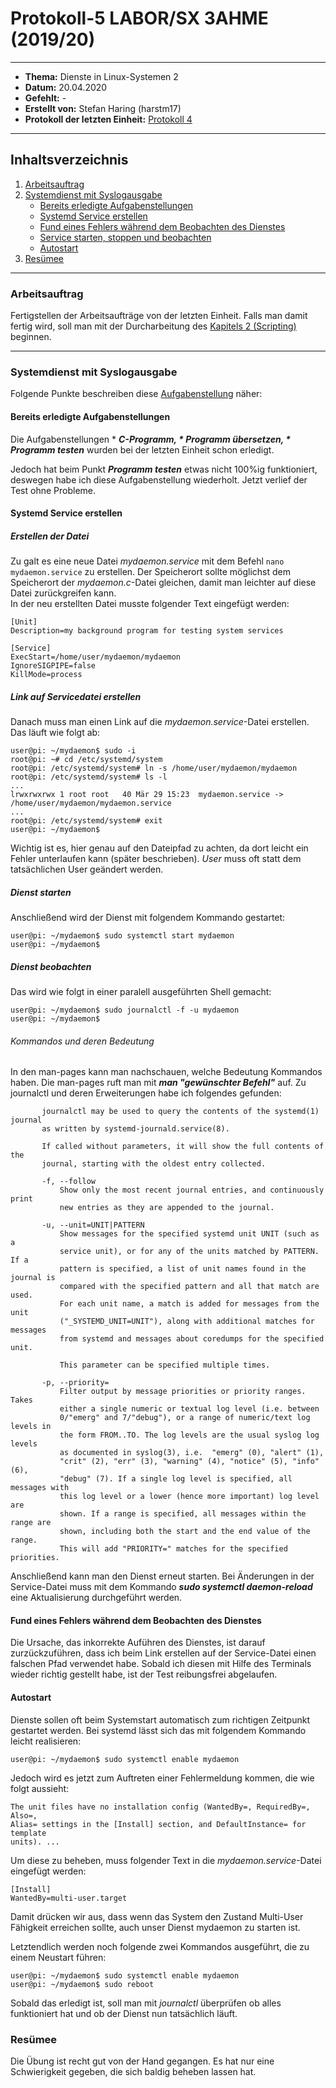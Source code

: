 # Protokoll-5 LABOR/SX 3AHME (2019/20)

---------------------------------------------------------------------------------------------

* **Thema:** Dienste in Linux-Systemen 2
* **Datum:** 20.04.2020
* **Gefehlt:** -
* **Erstellt von:** Stefan Haring (harstm17)
* **Protokoll der letzten Einheit:** [Protokoll 4](https://github.com/HTLMechatronics/m17-3ahme-la1-sx/edit/harstm17/protokolle/protokoll-4_harstm17_2020-03-30.md)

----------------------------------------------------------------------------------------------

## Inhaltsverzeichnis  

1. [Arbeitsauftrag](#arbeitsauftrag)
1. [Systemdienst mit Syslogausgabe](#systemdienst-mit-syslogausgabe)
   * [Bereits erledigte Aufgabenstellungen](#bereits-erledigte-aufgabenstellungen)
   * [Systemd Service erstellen](#systemd-service-erstellen)
   * [Fund eines Fehlers während dem Beobachten des Dienstes](#fund-eines-fehlers-während-dem-beobachten-des-dienstes)
   * [Service starten, stoppen und beobachten](#service-starten,-stoppen-und-beobachten)
   * [Autostart](#autostart)
1. [Resümee](#resümee)
-------------------------------------------------------------------------------------------------------------------

### Arbeitsauftrag

Fertigstellen der Arbeitsaufträge von der letzten Einheit. Falls man damit fertig wird, soll man mit der Durcharbeitung des [Kapitels 2 (Scripting)](#https://lms.at/mybib/MjM3NDc1ODU5/bibs/dotlrn_class_instance/xolrn__381036830.symlink/9F2714A93B69A.symlink?resource_id=0-237477244-237484829-381037558-420357452&m=view#155470705) beginnen.

--------------------------------------------------------------------------------------------------------------------------

### Systemdienst mit Syslogausgabe

Folgende Punkte beschreiben diese [Aufgabenstellung](#https://lms.at/mybib/MjM3NDc1ODU5/bibs/dotlrn_class_instance/xolrn__381036830.symlink/9F2714A93B69A.symlink?resource_id=0-237477244-237484829-381037558-420357452&m=view#155470740) näher:

#### Bereits erledigte Aufgabenstellungen

Die Aufgabenstellungen * ***C-Programm,
                       * Programm übersetzen,
                       * Programm testen*** wurden bei der letzten Einheit schon erledigt.
                       
Jedoch hat beim Punkt ***Programm testen*** etwas nicht 100%ig funktioniert, deswegen habe ich diese Aufgabenstellung wiederholt.
Jetzt verlief der Test ohne Probleme.

#### Systemd Service erstellen

##### Erstellen der Datei
Zu galt es eine neue Datei *mydaemon.service* mit dem Befehl `nano mydaemon.service` zu erstellen. Der Speicherort sollte möglichst dem Speicherort der *mydaemon.c*-Datei gleichen, damit man leichter auf diese Datei zurückgreifen kann.  
In der neu erstellten Datei musste folgender Text eingefügt werden:  

```
[Unit]
Description=my background program for testing system services

[Service]
ExecStart=/home/user/mydaemon/mydaemon
IgnoreSIGPIPE=false
KillMode=process
```

##### Link auf Servicedatei erstellen

Danach muss man einen Link auf die *mydaemon.service*-Datei erstellen. Das läuft wie folgt ab:

```
user@pi: ~/mydaemon$ sudo -i
root@pi: ~# cd /etc/systemd/system
root@pi: /etc/systemd/system# ln -s /home/user/mydaemon/mydaemon
root@pi: /etc/systemd/system# ls -l
...
lrwxrwxrwx 1 root root   40 Mär 29 15:23  mydaemon.service -> /home/user/mydaemon/mydaemon.service
...
root@pi: /etc/systemd/system# exit
user@pi: ~/mydaemon$ 
```

Wichtig ist es, hier genau auf den Dateipfad zu achten, da dort leicht ein Fehler unterlaufen kann (später beschrieben). *User* muss oft statt dem tatsächlichen User geändert werden.


##### Dienst starten

Anschließend wird der Dienst mit folgendem Kommando gestartet:

```
user@pi: ~/mydaemon$ sudo systemctl start mydaemon
user@pi: ~/mydaemon$ 
```


##### Dienst beobachten

Das wird wie folgt in einer paralell ausgeführten Shell gemacht:

```
user@pi: ~/mydaemon$ sudo journalctl -f -u mydaemon
user@pi: ~/mydaemon$ 
```
###### Kommandos und deren Bedeutung

In den man-pages kann man nachschauen, welche Bedeutung Kommandos haben. Die man-pages ruft man mit ***man "gewünschter Befehl"*** auf.
Zu journalctl und deren Erweiterungen habe ich folgendes gefunden:

```
       journalctl may be used to query the contents of the systemd(1) journal
       as written by systemd-journald.service(8).

       If called without parameters, it will show the full contents of the
       journal, starting with the oldest entry collected.

       -f, --follow
           Show only the most recent journal entries, and continuously print
           new entries as they are appended to the journal.

       -u, --unit=UNIT|PATTERN
           Show messages for the specified systemd unit UNIT (such as a
           service unit), or for any of the units matched by PATTERN. If a
           pattern is specified, a list of unit names found in the journal is
           compared with the specified pattern and all that match are used.
           For each unit name, a match is added for messages from the unit
           ("_SYSTEMD_UNIT=UNIT"), along with additional matches for messages
           from systemd and messages about coredumps for the specified unit.

           This parameter can be specified multiple times.

       -p, --priority=
           Filter output by message priorities or priority ranges. Takes
           either a single numeric or textual log level (i.e. between
           0/"emerg" and 7/"debug"), or a range of numeric/text log levels in
           the form FROM..TO. The log levels are the usual syslog log levels
           as documented in syslog(3), i.e.  "emerg" (0), "alert" (1),
           "crit" (2), "err" (3), "warning" (4), "notice" (5), "info" (6),
           "debug" (7). If a single log level is specified, all messages with
           this log level or a lower (hence more important) log level are
           shown. If a range is specified, all messages within the range are
           shown, including both the start and the end value of the range.
           This will add "PRIORITY=" matches for the specified priorities.
```


Anschließend kann man den Dienst erneut starten. 
Bei Änderungen in der Service-Datei muss mit dem Kommando ***sudo systemctl daemon-reload*** eine Aktualisierung durchgeführt werden.


#### Fund eines Fehlers während dem Beobachten des Dienstes

Die Ursache, das inkorrekte Auführen des Dienstes, ist darauf zurzückzuführen, dass ich beim Link erstellen auf der Service-Datei einen falschen Pfad verwendet habe. Sobald ich diesen mit Hilfe des Terminals wieder richtig gestellt habe, ist der Test reibungsfrei abgelaufen.


#### Autostart

Dienste sollen oft beim Systemstart automatisch zum richtigen Zeitpunkt gestartet werden. Bei systemd lässt sich das mit folgendem Kommando leicht realisieren:

```
user@pi: ~/mydaemon$ sudo systemctl enable mydaemon
```

Jedoch wird es jetzt zum Auftreten einer Fehlermeldung kommen, die wie folgt aussieht:

```
The unit files have no installation config (WantedBy=, RequiredBy=, Also=,
Alias= settings in the [Install] section, and DefaultInstance= for template
units). ...
```
Um diese zu beheben, muss folgender Text in die *mydaemon.service*-Datei eingefügt werden:

```
[Install]
WantedBy=multi-user.target
```

Damit drücken wir aus, dass wenn das System den Zustand Multi-User Fähigkeit erreichen sollte, auch unser Dienst mydaemon zu starten ist.   

Letztendlich werden noch folgende zwei Kommandos ausgeführt, die zu einem Neustart führen:    

```
user@pi: ~/mydaemon$ sudo systemctl enable mydaemon
user@pi: ~/mydaemon$ sudo reboot
```
Sobald das erledigt ist, soll man mit *journalctl* überprüfen ob alles funktioniert hat und ob der Dienst nun tatsächlich läuft.


### Resümee

Die Übung ist recht gut von der Hand gegangen. Es hat nur eine Schwierigkeit gegeben, die sich baldig beheben lassen hat.
